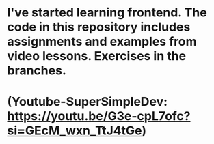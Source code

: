 # I've started learning frontend. The code in this repository includes assignments and examples from video lessons. Exercises in the branches.
# (Youtube-SuperSimpleDev: https://youtu.be/G3e-cpL7ofc?si=GEcM_wxn_TtJ4tGe)
